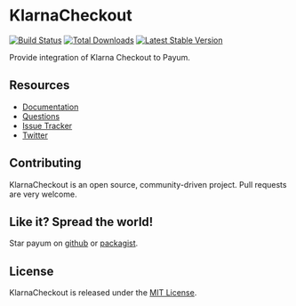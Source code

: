 # KlarnaCheckout
[![Build Status](https://travis-ci.org/Payum/KlarnaCheckout.png?branch=master)](https://travis-ci.org/Payum/KlarnaCheckout)
[![Total Downloads](https://poser.pugx.org/payum/klarna-checkout/d/total.png)](https://packagist.org/packages/payum/klarna-checkout)
[![Latest Stable Version](https://poser.pugx.org/payum/klarna-checkout/version.png)](https://packagist.org/packages/payum/klarna-checkout)

Provide integration of Klarna Checkout to Payum.

## Resources

* [Documentation](http://payum.org/doc#KlarnaCheckout)
* [Questions](http://stackoverflow.com/questions/tagged/payum)
* [Issue Tracker](https://github.com/Payum/Payum/issues)
* [Twitter](https://twitter.com/payumphp)

## Contributing

KlarnaCheckout is an open source, community-driven project. Pull requests are very welcome.

## Like it? Spread the world!

Star payum on [github](https://github.com/Payum/KlarnaCheckout) or [packagist](https://packagist.org/packages/payum/klarna-checkout).

## License

KlarnaCheckout is released under the [MIT License](LICENSE).